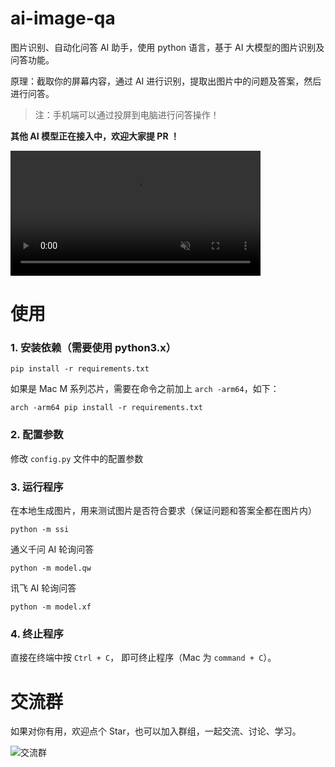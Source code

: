 # ai-image-qa


图片识别、自动化问答 AI 助手，使用 python 语言，基于 AI 大模型的图片识别及问答功能。

原理：截取你的屏幕内容，通过 AI 进行识别，提取出图片中的问题及答案，然后进行问答。

> 注：手机端可以通过投屏到电脑进行问答操作！

**其他 AI 模型正在接入中，欢迎大家提 PR ！**

<video src="https://github.com/user-attachments/assets/b3f35770-049c-4ca1-bf6e-07b83f0d0704" data-canonical-src="https://github.com/user-attachments/assets/b3f35770-049c-4ca1-bf6e-07b83f0d0704" controls="controls" muted="muted" style="max-height:640px; min-height: 200px"></video>

# 使用
### 1. 安装依赖（需要使用 python3.x）
```shell
pip install -r requirements.txt
```

如果是 Mac M 系列芯片，需要在命令之前加上 `arch -arm64`，如下：
```shell
arch -arm64 pip install -r requirements.txt
``` 

### 2. 配置参数

修改 `config.py` 文件中的配置参数


### 3. 运行程序

在本地生成图片，用来测试图片是否符合要求（保证问题和答案全都在图片内）
```shell
python -m ssi
```

通义千问 AI 轮询问答
```shell
python -m model.qw
```

讯飞 AI 轮询问答

```shell
python -m model.xf
```

### 4. 终止程序
直接在终端中按 `Ctrl + C`， 即可终止程序（Mac 为 `command + C`）。

# 交流群

如果对你有用，欢迎点个 Star，也可以加入群组，一起交流、讨论、学习。

![交流群](https://assets.fjy.zone/images/group-qrcode.png)
